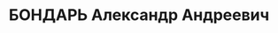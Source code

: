---
title: БОНДАРЬ Александр Андреевич
description: "Род. в 1891, Украина, Черниговская обл., с. Бороздно, украинец. Проживал:\
  \ Челябинская обл., г. Челябинск. Областное управление связи, начальник \n  Арестован\
  \ 05.08.1937. Приговор: 28.12.1937 – ВМН. Расстрелян 28.12.1937"
---